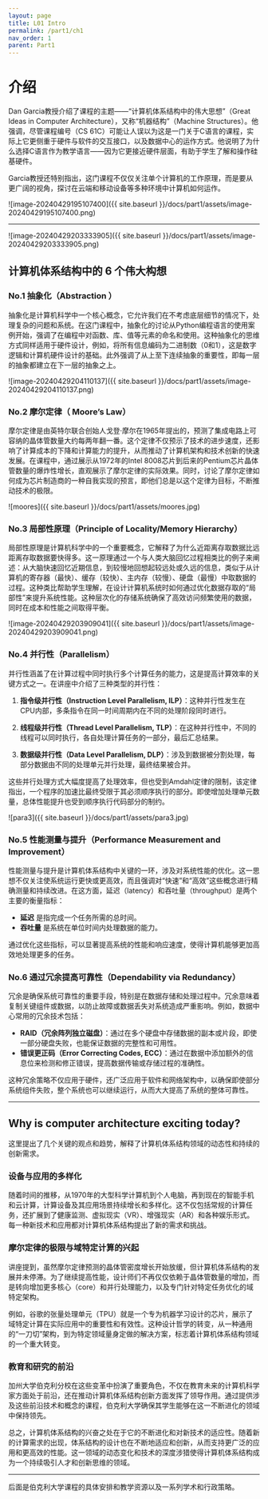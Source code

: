 ```yaml
---
layout: page
title: L01 Intro
permalink: /part1/ch1
nav_order: 1
parent: Part1
---
```




# 介绍

Dan Garcia教授介绍了课程的主题——“计算机体系结构中的伟大思想”（Great Ideas in Computer Architecture），又称“机器结构”（Machine Structures）。他强调，尽管课程编号（CS 61C）可能让人误以为这是一门关于C语言的课程，实际上它更侧重于硬件与软件的交互接口，以及数据中心的运作方式。他说明了为什么选择C语言作为教学语言——因为它更接近硬件层面，有助于学生了解和操作硅基硬件。

Garcia教授还特别指出，这门课程不仅仅关注单个计算机的工作原理，而是要从更广阔的视角，探讨在云端和移动设备等多种环境中计算机如何运作。

![image-20240429195107400]({{ site.baseurl }}/docs/part1/assets/image-20240429195107400.png)

---

![image-20240429203333905]({{ site.baseurl }}/docs/part1/assets/image-20240429203333905.png)

## 计算机体系结构中的 6 个伟大构想

### No.1  抽象化（Abstraction ）

抽象化是计算机科学中一个核心概念，它允许我们在不考虑底层细节的情况下，处理复杂的问题和系统。在这门课程中，抽象化的讨论从Python编程语言的使用案例开始，强调了在编程中对函数、库、值等元素的命名和使用。这种抽象化的思维方式同样适用于硬件设计，例如，将所有信息编码为二进制数（0和1），这是数字逻辑和计算机硬件设计的基础。此外强调了从上至下连续抽象的重要性，即每一层的抽象都建立在下一层的抽象之上。

![image-20240429204110137]({{ site.baseurl }}/docs/part1/assets/image-20240429204110137.png)

### No.2 摩尔定律（ Moore’s Law）

摩尔定律是由英特尔联合创始人戈登·摩尔在1965年提出的，预测了集成电路上可容纳的晶体管数量大约每两年翻一番。这个定律不仅预示了技术的进步速度，还影响了计算成本的下降和计算能力的提升，从而推动了计算机架构和技术创新的快速发展。在课程中，通过展示从1972年的Intel 8008芯片到后来的Pentium芯片晶体管数量的爆炸性增长，直观展示了摩尔定律的实际效果。同时，讨论了摩尔定律如何成为芯片制造商的一种自我实现的预言，即他们总是以这个定律为目标，不断推动技术的极限。

![moores]({{ site.baseurl }}/docs/part1/assets/moores.jpg)

### No.3 局部性原理（Principle of Locality/Memory Hierarchy）

局部性原理是计算机科学中的一个重要概念，它解释了为什么近距离存取数据比远距离存取数据要快得多。这一原理通过一个与人类大脑回忆过程相类比的例子来阐述：从大脑快速回忆近期信息，到较慢地回想起较远处或久远的信息，类似于从计算机的寄存器（最快）、缓存（较快）、主内存（较慢）、硬盘（最慢）中取数据的过程。这种类比帮助学生理解，在设计计算机系统时如何通过优化数据存取的“局部性”来提升系统性能。这种层次化的存储系统确保了高效访问频繁使用的数据，同时在成本和性能之间取得平衡。

![image-20240429203909041]({{ site.baseurl }}/docs/part1/assets/image-20240429203909041.png)

### No.4 并行性（Parallelism）

并行性涵盖了在计算过程中同时执行多个计算任务的能力，这是提高计算效率的关键方式之一。在讲座中介绍了三种类型的并行性：

1. **指令级并行性（Instruction Level Parallelism, ILP）**：这种并行性发生在CPU内部，多条指令在同一时间周期内在不同的处理阶段同时进行。

2. **线程级并行性（Thread Level Parallelism, TLP）**：在这种并行性中，不同的线程可以同时执行，各自处理计算任务的一部分，最后汇总结果。

3. **数据级并行性（Data Level Parallelism, DLP）**：涉及到数据被分割处理，每部分数据由不同的处理单元并行处理，最终结果被合并。

这些并行处理方式大幅度提高了处理效率，但也受到Amdahl定律的限制，该定律指出，一个程序的加速比最终受限于其必须顺序执行的部分。即使增加处理单元数量，总体性能提升也受到顺序执行代码部分的制约。

![para3]({{ site.baseurl }}/docs/part1/assets/para3.jpg)

### No.5 性能测量与提升（Performance Measurement and Improvement）

性能测量与提升是计算机体系结构中关键的一环，涉及对系统性能的优化。这一思想不仅关注使系统运行更快或更高效，而且强调对“快速”和“高效”这些概念进行精确测量和持续改进。在这方面，延迟（latency）和吞吐量（throughput）是两个主要的衡量指标：

- **延迟** 是指完成一个任务所需的总时间。
- **吞吐量** 是系统在单位时间内处理数据的能力。

通过优化这些指标，可以显著提高系统的性能和响应速度，使得计算机能够更加高效地处理更多的任务。

### No.6 通过冗余提高可靠性（Dependability via Redundancy）

冗余是确保系统可靠性的重要手段，特别是在数据存储和处理过程中。冗余意味着复制关键组件或数据，以防止故障或数据丢失对系统造成严重影响。例如，数据中心常用的冗余技术包括：

- **RAID（冗余阵列独立磁盘）**：通过在多个硬盘中存储数据的副本或片段，即使一部分硬盘失败，也能保证数据的完整性和可用性。
- **错误更正码（Error Correcting Codes, ECC）**：通过在数据中添加额外的信息位来检测和修正错误，提高数据传输或存储过程的准确性。

这种冗余策略不仅应用于硬件，还广泛应用于软件和网络架构中，以确保即使部分系统组件失败，整个系统也可以继续运行，从而大大提高了系统的整体可靠性。

---

## Why is computer architecture exciting today?

这里提出了几个关键的观点和趋势，解释了计算机体系结构领域的动态性和持续的创新需求。

### 设备与应用的多样化

随着时间的推移，从1970年的大型科学计算机到个人电脑，再到现在的智能手机和云计算，计算设备及其应用场景持续增长和多样化。这不仅包括常规的计算任务，还扩展到了健康监测、虚拟现实（VR）、增强现实（AR）和各种娱乐形式。每一种新技术和应用都对计算机体系结构提出了新的需求和挑战。

### 摩尔定律的极限与域特定计算的兴起

讲座提到，虽然摩尔定律预测的晶体管密度增长开始放缓，但计算机体系结构的发展并未停滞。为了继续提高性能，设计师们不再仅仅依赖于晶体管数量的增加，而是转向增加更多核心（core）和并行处理能力，以及专门针对特定任务优化的域特定架构。

例如，谷歌的张量处理单元（TPU）就是一个专为机器学习设计的芯片，展示了域特定计算在实际应用中的重要性和有效性。这种设计哲学的转变，从一种通用的“一刀切”架构，到为特定领域量身定做的解决方案，标志着计算机体系结构领域的一个重大转变。

### 教育和研究的前沿

加州大学伯克利分校在这些变革中扮演了重要角色，不仅在教育未来的计算机科学家方面处于前沿，还在推动计算机体系结构创新方面发挥了领导作用。通过提供涉及这些前沿技术和概念的课程，伯克利大学确保其学生能够在这一不断进化的领域中保持领先。

总之，计算机体系结构的兴奋之处在于它的不断进化和对新技术的适应性。随着新的计算需求的出现，体系结构的设计也在不断地适应和创新，从而支持更广泛的应用和更高效的性能。这一领域的动态变化和技术的深度涉猎使得计算机体系结构成为一个持续吸引人才和创新思维的领域。

---

后面是伯克利大学课程的具体安排和教学资源以及一系列学术和行政策略。
